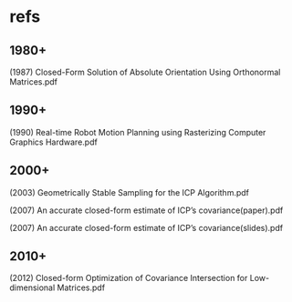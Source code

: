 # refs

## 1980+

(1987) Closed-Form Solution of Absolute Orientation Using Orthonormal Matrices.pdf

## 1990+

(1990) Real-time Robot Motion Planning using Rasterizing Computer Graphics Hardware.pdf

## 2000+

(2003) Geometrically Stable Sampling for the ICP Algorithm.pdf

(2007) An accurate closed-form estimate of ICP’s covariance(paper).pdf

(2007) An accurate closed-form estimate of ICP’s covariance(slides).pdf

## 2010+

(2012) Closed-form Optimization of Covariance Intersection for Low-dimensional Matrices.pdf